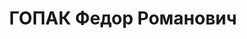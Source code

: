 ---
title: ГОПАК Федор Романович
description: "Род. в 1905, Херсонская губ. \n  Приговор: 27.10.1937 – ВМН"
---